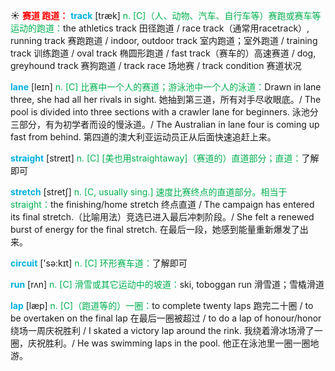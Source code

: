 ☀ <font color="red">**赛道 跑道：**</font>
<font color="sky blue">**track**</font> [træk] 
<font color="#00b050">n. [C]（人、动物、汽车、自行车等）赛跑或赛车等运动的跑道：</font>the athletics track 田径跑道 / race track（通常用racetrack）, running track 赛跑跑道 / indoor, outdoor track 室内跑道；室外跑道 / training track 训练跑道 / oval track 椭圆形跑道 / fast track（赛车的）高速赛道 / dog, greyhound track 赛狗跑道 / track race 场地赛 / track condition 赛道状况
           
<font color="sky blue">**lane**</font> [leɪn]
<font color="#00b050">n. [C] 比赛中一个人的赛道；游泳池中一个人的泳道：</font>Drawn in lane three, she had all her rivals in sight. 她抽到第三道，所有对手尽收眼底。/ The pool is divided into three sections with a crawler lane for beginners. 泳池分三部分，有为初学者而设的慢泳道。/ The Australian in lane four is coming up fast from behind. 第四道的澳大利亚运动员正从后面快速追赶上来。

<font color="sky blue">**straight**</font> [streɪt] 
<font color="#00b050">n. [C] [美也用straightaway]（赛道的）直道部分；直道：</font>了解即可 
           
<font color="sky blue">**stretch**</font> [stretʃ]
<font color="#00b050">n. [C, usually sing.] 速度比赛终点的直道部分。相当于straight：</font>the finishing/home stretch 终点直道 / The campaign has entered its final stretch.（比喻用法）竞选已进入最后冲刺阶段。/ She felt a renewed burst of energy for the final stretch. 在最后一段，她感到能量重新爆发了出来。

<font color="sky blue">**circuit**</font> ['sə:kɪt] 
<font color="#00b050">n. [C] 环形赛车道：</font>了解即可

<font color="sky blue">**run**</font> [rʌn] 
<font color="#00b050">n. [C] 滑雪或其它运动中的坡道：</font>ski, toboggan run 滑雪道；雪橇滑道

<font color="sky blue">**lap**</font> [læp] 
<font color="#00b050">n. [C]（跑道等的）一圈：</font>to complete twenty laps 跑完二十圈 / to be overtaken on the final lap 在最后一圈被超过 / to do a lap of honour/honor 绕场一周庆祝胜利 / I skated a victory lap around the rink. 我绕着滑冰场滑了一圈，庆祝胜利。/ He was swimming laps in the pool. 他正在泳池里一圈一圈地游。

